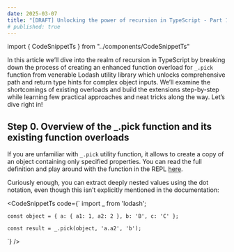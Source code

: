 ```yaml
---
date: 2025-03-07
title: "[DRAFT] Unlocking the power of recursion in TypeScript - Part 1"
# published: true
---
```


import { CodeSnippetTs } from "../components/CodeSnippetTs"

In this article we’ll dive into the realm of recursion in TypeScript by breaking down the process of creating an enhanced function overload for `_.pick` function from venerable Lodash utility library which unlocks comprehensive path and return type hints for complex object inputs. We’ll examine the shortcomings of existing overloads and build the extensions step-by-step while learning few practical approaches and neat tricks along the way. Let’s dive right in!

## Step 0. Overview of the \_.pick function and its existing function overloads

If you are unfamiliar with `_.pick` utility function, it allows to create a copy of an object containing only specified properties. You can read the full definition and play around with the function in the REPL [here](https://lodash.com/docs/4.17.15#pick).

Curiously enough, you can extract deeply nested values using the dot notation, even though this isn’t explicitly mentioned in the documentation:

<CodeSnippetTs
code={`
import \_ from 'lodash';

    const object = { a: { a1: 1, a2: 2 }, b: 'B', c: 'C' };

    const result = _.pick(object, 'a.a2', 'b');

`}
/>
